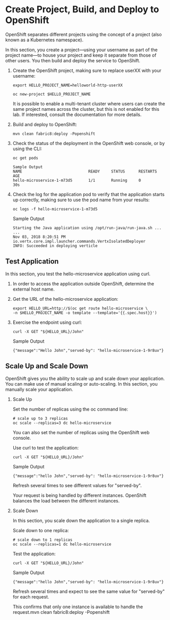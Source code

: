 # Create Project, Build, and Deploy to OpenShift

OpenShift separates different projects using the concept of a project (also known as a Kubernetes namespace).

In this section, you create a project—using your username as part of the project name—to house your project and keep it separate from those of other users. You then build and deploy the service to OpenShift.

1. Create the OpenShift project, making sure to replace userXX with your username:

    `export HELLO_PROJECT_NAME=helloworld-http-userXX`

    `oc new-project $HELLO_PROJECT_NAME`

    It is possible to enable a multi-tenant cluster where users can create the same project names across the cluster, but this is not enabled for this lab. If interested, consult the documentation for more details.

2. Build and deploy to OpenShift:

    `mvn clean fabric8:deploy -Popenshift`
    
3. Check the status of the deployment in the OpenShift web console, or by using the CLI:

    `oc get pods`
    
    ```
    Sample Output
    NAME                             READY     STATUS      RESTARTS   AGE
    hello-microservice-1-m73d5       1/1       Running     0          30s
    ```

4. Check the log for the application pod to verify that the application starts up correctly, making sure to use the pod name from your results:

    `oc logs -f hello-microservice-1-m73d5`

    Sample Output
    ```
    Starting the Java application using /opt/run-java/run-java.sh ...
    ...
    Nov 03, 2018 8:20:51 PM io.vertx.core.impl.launcher.commands.VertxIsolatedDeployer
    INFO: Succeeded in deploying verticle
    ```
## Test Application

In this section, you test the hello-microservice application using curl.

1. In order to access the application outside OpenShift, determine the external host name.

2. Get the URL of the hello-microservice application:

    ```
    export HELLO_URL=http://$(oc get route hello-microservice \
    -n $HELLO_PROJECT_NAME -o template --template='{{.spec.host}}')
    ```

3. Exercise the endpoint using curl:

    `curl -X GET "${HELLO_URL}/John"`
    
    Sample Output
    
    `{"message":"Hello John","served-by": "hello-microservice-1-9r8uv"}`
    
## Scale Up and Scale Down

OpenShift gives you the ability to scale up and scale down your application. You can make use of manual scaling or auto-scaling. In this section, you manually scale your application.

1. Scale Up

    Set the number of replicas using the oc command line:

    ```
    # scale up to 3 replicas
    oc scale --replicas=3 dc hello-microservice
    ```

    You can also set the number of replicas using the OpenShift web console.

    Use curl to test the application:

    `curl -X GET "${HELLO_URL}/John"`
    
    Sample Output
    
    `{"message":"hello John","served-by": "hello-microservice-1-9r8uv"}`

    Refresh several times to see different values for "served-by".

    Your request is being handled by different instances. OpenShift balances the load between the different instances.

2. Scale Down

    In this section, you scale down the application to a single replica.

    Scale down to one replica:

    ```
    # scale down to 1 replicas
    oc scale --replicas=1 dc hello-microservice
    ```

    Test the application:

    `curl -X GET "${HELLO_URL}/John"`

    Sample Output
    
    `{"message":"hello John","served-by": "hello-microservice-1-9r8uv"}`

    Refresh several times and expect to see the same value for "served-by" for each request.

    This confirms that only one instance is available to handle the request.mvn clean fabric8:deploy -Popenshift

